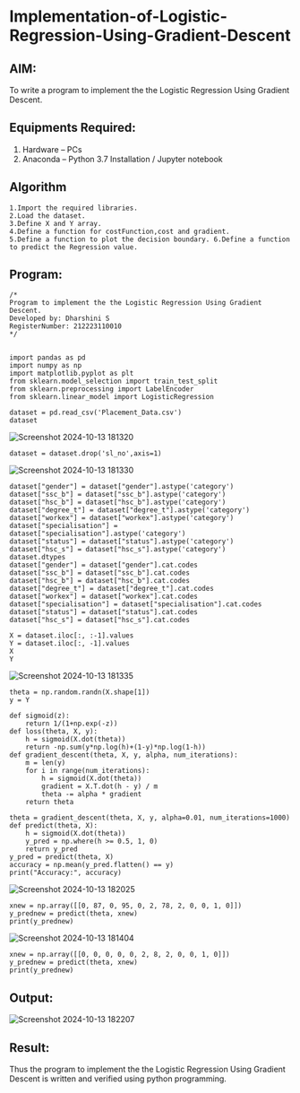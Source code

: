 # Implementation-of-Logistic-Regression-Using-Gradient-Descent

## AIM:
To write a program to implement the the Logistic Regression Using Gradient Descent.

## Equipments Required:
1. Hardware – PCs
2. Anaconda – Python 3.7 Installation / Jupyter notebook

## Algorithm
```
1.Import the required libraries.
2.Load the dataset.
3.Define X and Y array.
4.Define a function for costFunction,cost and gradient.
5.Define a function to plot the decision boundary. 6.Define a function to predict the Regression value.
```
## Program:
```
/*
Program to implement the the Logistic Regression Using Gradient Descent.
Developed by: Dharshini S
RegisterNumber: 212223110010 
*/
```
```

import pandas as pd
import numpy as np
import matplotlib.pyplot as plt
from sklearn.model_selection import train_test_split
from sklearn.preprocessing import LabelEncoder
from sklearn.linear_model import LogisticRegression

dataset = pd.read_csv('Placement_Data.csv')
dataset
```
![Screenshot 2024-10-13 181320](https://github.com/user-attachments/assets/a6bf148e-59e0-4a4e-8a02-5d5b71e4083e)
```
dataset = dataset.drop('sl_no',axis=1)
```
![Screenshot 2024-10-13 181330](https://github.com/user-attachments/assets/a67ff142-b9fe-4276-b146-9e427db109b8)
```
dataset["gender"] = dataset["gender"].astype('category')
dataset["ssc_b"] = dataset["ssc_b"].astype('category')
dataset["hsc_b"] = dataset["hsc_b"].astype('category')
dataset["degree_t"] = dataset["degree_t"].astype('category')
dataset["workex"] = dataset["workex"].astype('category')
dataset["specialisation"] = dataset["specialisation"].astype('category')
dataset["status"] = dataset["status"].astype('category')
dataset["hsc_s"] = dataset["hsc_s"].astype('category')
dataset.dtypes
dataset["gender"] = dataset["gender"].cat.codes
dataset["ssc_b"] = dataset["ssc_b"].cat.codes
dataset["hsc_b"] = dataset["hsc_b"].cat.codes
dataset["degree_t"] = dataset["degree_t"].cat.codes
dataset["workex"] = dataset["workex"].cat.codes
dataset["specialisation"] = dataset["specialisation"].cat.codes
dataset["status"] = dataset["status"].cat.codes
dataset["hsc_s"] = dataset["hsc_s"].cat.codes
```
```
X = dataset.iloc[:, :-1].values
Y = dataset.iloc[:, -1].values
X
Y
```
![Screenshot 2024-10-13 181335](https://github.com/user-attachments/assets/cb9cc7d8-9596-4e21-b0a3-711c004d0b00)
```
theta = np.random.randn(X.shape[1])
y = Y
```
```
def sigmoid(z):
    return 1/(1+np.exp(-z))
def loss(theta, X, y):
    h = sigmoid(X.dot(theta))
    return -np.sum(y*np.log(h)+(1-y)*np.log(1-h))
def gradient_descent(theta, X, y, alpha, num_iterations):
    m = len(y)
    for i in range(num_iterations):
        h = sigmoid(X.dot(theta))
        gradient = X.T.dot(h - y) / m
        theta -= alpha * gradient
    return theta

theta = gradient_descent(theta, X, y, alpha=0.01, num_iterations=1000)
def predict(theta, X):
    h = sigmoid(X.dot(theta))
    y_pred = np.where(h >= 0.5, 1, 0)
    return y_pred
y_pred = predict(theta, X)
accuracy = np.mean(y_pred.flatten() == y)
print("Accuracy:", accuracy)
```
![Screenshot 2024-10-13 182025](https://github.com/user-attachments/assets/5ef49571-4835-4e22-9b88-34a1102738d4)
```
xnew = np.array([[0, 87, 0, 95, 0, 2, 78, 2, 0, 0, 1, 0]])
y_prednew = predict(theta, xnew)
print(y_prednew)
```
![Screenshot 2024-10-13 181404](https://github.com/user-attachments/assets/794a8573-418c-4965-bd8a-945d8f68ad5f)
```
xnew = np.array([[0, 0, 0, 0, 0, 2, 8, 2, 0, 0, 1, 0]])
y_prednew = predict(theta, xnew)
print(y_prednew)

```
## Output:
![Screenshot 2024-10-13 182207](https://github.com/user-attachments/assets/9e2cd42c-b640-440a-9a36-ba882ffd2f02)


## Result:
Thus the program to implement the the Logistic Regression Using Gradient Descent is written and verified using python programming.

